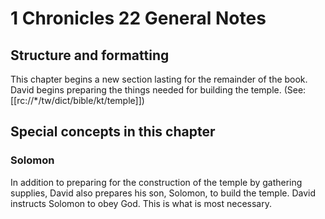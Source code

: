 # 1 Chronicles 22 General Notes
## Structure and formatting

This chapter begins a new section lasting for the remainder of the book. David begins preparing the things needed for building the temple. (See: [[rc://*/tw/dict/bible/kt/temple]])

## Special concepts in this chapter

### Solomon
In addition to preparing for the construction of the temple by gathering supplies, David also prepares his son, Solomon, to build the temple. David instructs Solomon to obey God. This is what is most necessary.
